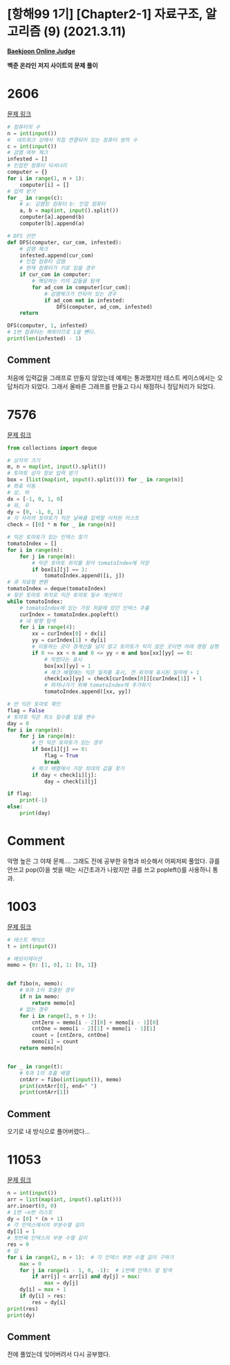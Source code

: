 # [항해99 1기] [Chapter2-1] 자료구조, 알고리즘 (9) (2021.3.11)

**[Baekjoon Online Judge](https://www.acmicpc.net/)**

**백준 온라인 저지 사이트의 문제 풀이**



# 2606

[문제 링크](https://www.acmicpc.net/problem/2606)

```python
# 컴퓨터의 수
n = int(input())
#  네트워크 상에서 직접 연결되어 있는 컴퓨터 쌍의 수
c = int(input())
# 감염 여부 체크
infested = []
# 인접한 컴퓨터 딕셔너리
computer = {}
for i in range(1, n + 1):
    computer[i] = []
# 입력 받기
for _ in range(c):
    # a: 감염된 컴퓨터 b: 인접 컴퓨터
    a, b = map(int, input().split())
    computer[a].append(b)
    computer[b].append(a)

# DFS 선언
def DFS(computer, cur_com, infested):
    # 감염 체크
    infested.append(cur_com)
    # 인접 컴퓨터 감염
    # 현재 컴퓨터가 키로 있을 경우
    if cur_com in computer:
        # 해당하는 키의 값들을 탐색
        for ad_com in computer[cur_com]:
            # 감염체크가 안되어 있는 경우
            if ad_com not in infested:
                DFS(computer, ad_com, infested)
    return

DFS(computer, 1, infested)
# 1번 컴퓨터는 제외이므로 1을 뺀다.
print(len(infested) - 1)
```



## Comment

처음에 입력값을 그래프로 만들지 않았는데 예제는 통과했지만 테스트 케이스에서는 오답처리가 되었다. 그래서 올바른 그래프를 만들고 다시 채점하니 정답처리가 되었다.



# 7576

[문제 링크](https://www.acmicpc.net/problem/7576)

```python
from collections import deque

# 상자의 크기
m, n = map(int, input().split())
# 토마토 상자 정보 입력 받기
box = [list(map(int, input().split())) for _ in range(n)]
# 좌표 이동
# 상, 하
dx = [-1, 0, 1, 0]
# 좌, 우
dy = [0, -1, 0, 1]
# 각 자리의 토마토가 익은 날짜를 입력할 이차원 리스트
check = [[0] * m for _ in range(n)]

# 익은 토마토가 있는 인덱스 찾기
tomatoIndex = []
for i in range(n):
    for j in range(m):
        # 익은 토마토 위치를 찾아 tomatoIndex에 저장
        if box[i][j] == 1:
            tomatoIndex.append([i, j])
# 큐 자료형 변환
tomatoIndex = deque(tomatoIndex)
# 찾은 토마토 위치로 익은 토마토 일수 계산하기
while tomatoIndex:
    # tomatoIndex에 있는 가장 처음에 있던 인덱스 추출
    curIndex = tomatoIndex.popleft()
    # 네 방향 탐색
    for i in range(4):
        xx = curIndex[0] + dx[i]
        yy = curIndex[1] + dy[i]
        # 이동하는 곳이 경계선을 넘지 않고 토마토가 익지 않은 곳이면 아래 명령 실행
        if 0 <= xx < n and 0 <= yy < m and box[xx][yy] == 0:
            # 익었다는 표시
            box[xx][yy] = 1
            # 체크 배열에는 익은 일자를 표시, 전 위치에 표시된 일자에 + 1
            check[xx][yy] = check[curIndex[0]][curIndex[1]] + 1
            # 퍼져나가기 위해 tomatoIndex에 추가하기
            tomatoIndex.append([xx, yy])

# 안 익은 토마토 확인
flag = False
# 토마토 익은 최소 일수를 담을 변수
day = 0
for i in range(n):
    for j in range(m):
        # 안 익은 토마토가 있는 경우
        if box[i][j] == 0:
            flag = True
            break
        # 체크 배열에서 가장 최대의 값을 찾기
        if day < check[i][j]:
            day = check[i][j]

if flag:
    print(-1)
else:
    print(day)
```



# Comment

악명 높은 그 야채 문제.... 그래도 전에 공부한 유형과 비슷해서 어찌저찌 풀었다. 큐를 안쓰고 pop(0)을 썻을 때는 시간초과가 나왔지만 큐를 쓰고 popleft()를 사용하니 통과.



# 1003

[문제 링크](https://www.acmicpc.net/problem/1003)

```python
# 테스트 케이스
t = int(input())

# 메모이제이션
memo = {0: [1, 0], 1: [0, 1]}


def fibo(n, memo):
    # 0과 1이 호출된 경우
    if n in memo:
        return memo[n]
    # 없는 경우
    for i in range(2, n + 1):
        cntZero = memo[i - 2][0] + memo[i - 1][0]
        cntOne = memo[i - 2][1] + memo[i - 1][1]
        count = [cntZero, cntOne]
        memo[i] = count
    return memo[n]


for _ in range(t):
    # 0과 1의 호출 배열
    cntArr = fibo(int(input()), memo)
    print(cntArr[0], end=" ")
    print(cntArr[1])

```

## Comment

오기로 내 방식으로 풀어버렸다...



# 11053

[문제 링크](https://www.acmicpc.net/problem/11053)

```python
n = int(input())
arr = list(map(int, input().split()))
arr.insert(0, 0)
# 1번 ~n번 리스트
dy = [0] * (n + 1)
# 각 인덱스에서의 부분수열 길이
dy[1] = 1
# 첫번째 인덱스의 부분 수열 길이
res = 0
# 답
for i in range(2, n + 1):  # 각 인덱스 부분 수열 길이 구하기
    max = 0
    for j in range(i - 1, 0, -1):  # i번째 인덱스 앞 탐색
        if arr[j] < arr[i] and dy[j] > max:
            max = dy[j]
    dy[i] = max + 1
    if dy[i] > res:
        res = dy[i]
print(res)
print(dy)
```

 

## Comment

전에 풀었는데 잊어버려서 다시 공부했다.